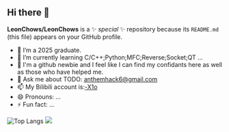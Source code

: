 ## Hi there 👋

**LeonChows/LeonChows** is a ✨ _special_ ✨ repository because its `README.md` (this file) appears on your GitHub profile.

- 🔭 I’m a 2025 graduate.
- 🌱 I’m currently learning C/C++;Python;MFC;Reverse;Socket;QT ...
- 🤔 I'm a github newbie and I feel like I can find my confidants here as well as those who have helped me.
- 💬 Ask me about TODO: anthemhack6@gmail.com
- 📫 My Bilibili account is:[-X1o](https://space.bilibili.com/477698969?spm_id_from=333.1007.0.0)
- 😄 Pronouns: ...
- ⚡ Fun fact: ...


![Top Langs](https://github-readme-stats.vercel.app/api/top-langs/?username=LeonChows&layout=compact&theme=tokyonight)
![](https://github-readme-activity-graph.cyclic.app/graph?username=LeonChows&theme=dracula)
